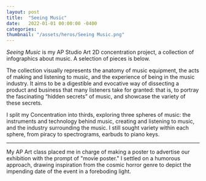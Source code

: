 ```yaml
---
layout: post
title:  "Seeing Music"
date:   2022-01-01 00:00:00 -0400
categories: 
thumbnail: "/assets/heros/Seeing Music.png"
---
```

_Seeing Music_ is my AP Studio Art 2D concentration project, a collection of infographics about music. A selection of pieces is below.

The collection visually represents the anatomy of music equipment, the acts of making and listening to music, and the experience of being in the music industry. It aims to be a digestible and evocative way of dissecting a product and business that many listeners take for granted: that is, to portray the fascinating “hidden secrets” of music, and showcase the variety of these secrets.

I split my Concentration into thirds, exploring three spheres of music: the instruments and technology behind music, creating and listening to music, and the industry surrounding the music. I still sought variety within each sphere, from piracy to spectrograms,
earbuds to piano keys.

***

My AP Art class placed me in charge of making a poster to advertise our exhibition with the prompt of "movie poster." I settled on a humorous approach, drawing inspiration from the cosmic horror genre to depict the impending date of the event in a foreboding light.